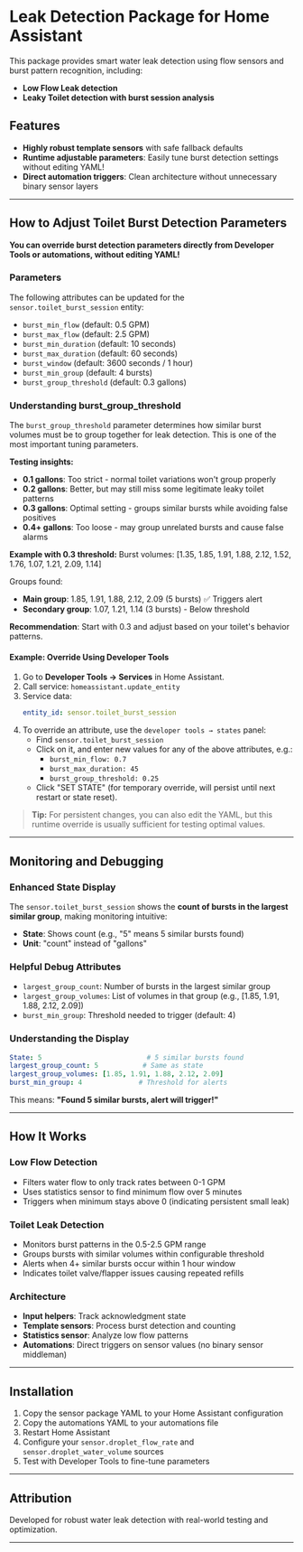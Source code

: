 # Leak Detection Package for Home Assistant

This package provides smart water leak detection using flow sensors and burst pattern recognition, including:
- **Low Flow Leak detection**
- **Leaky Toilet detection with burst session analysis**

## Features

- **Highly robust template sensors** with safe fallback defaults
- **Runtime adjustable parameters**: Easily tune burst detection settings without editing YAML!
- **Direct automation triggers**: Clean architecture without unnecessary binary sensor layers

---

## How to Adjust Toilet Burst Detection Parameters

**You can override burst detection parameters directly from Developer Tools or automations, without editing YAML!**

### Parameters

The following attributes can be updated for the `sensor.toilet_burst_session` entity:

- `burst_min_flow` (default: 0.5 GPM)
- `burst_max_flow` (default: 2.5 GPM)
- `burst_min_duration` (default: 10 seconds)
- `burst_max_duration` (default: 60 seconds)
- `burst_window` (default: 3600 seconds / 1 hour)
- `burst_min_group` (default: 4 bursts)
- `burst_group_threshold` (default: 0.3 gallons)

### Understanding burst_group_threshold

The `burst_group_threshold` parameter determines how similar burst volumes must be to group together for leak detection. This is one of the most important tuning parameters.

**Testing insights:**
- **0.1 gallons**: Too strict - normal toilet variations won't group properly
- **0.2 gallons**: Better, but may still miss some legitimate leaky toilet patterns
- **0.3 gallons**: Optimal setting - groups similar bursts while avoiding false positives
- **0.4+ gallons**: Too loose - may group unrelated bursts and cause false alarms

**Example with 0.3 threshold:**
Burst volumes: [1.35, 1.85, 1.91, 1.88, 2.12, 1.52, 1.76, 1.07, 1.21, 2.09, 1.14]

Groups found:
- **Main group**: 1.85, 1.91, 1.88, 2.12, 2.09 (5 bursts) ✅ Triggers alert
- **Secondary group**: 1.07, 1.21, 1.14 (3 bursts) - Below threshold

**Recommendation**: Start with 0.3 and adjust based on your toilet's behavior patterns.

#### Example: Override Using Developer Tools

1. Go to **Developer Tools → Services** in Home Assistant.
2. Call service: `homeassistant.update_entity`
3. Service data:
   ```yaml
   entity_id: sensor.toilet_burst_session
   ```
4. To override an attribute, use the `developer tools → states` panel:
    - Find `sensor.toilet_burst_session`
    - Click on it, and enter new values for any of the above attributes, e.g.:
      - `burst_min_flow: 0.7`
      - `burst_max_duration: 45`
      - `burst_group_threshold: 0.25`
    - Click "SET STATE" (for temporary override, will persist until next restart or state reset).

> **Tip:** For persistent changes, you can also edit the YAML, but this runtime override is usually sufficient for testing optimal values.

---

## Monitoring and Debugging

### Enhanced State Display
The `sensor.toilet_burst_session` shows the **count of bursts in the largest similar group**, making monitoring intuitive:

- **State**: Shows count (e.g., "5" means 5 similar bursts found)
- **Unit**: "count" instead of "gallons"

### Helpful Debug Attributes
- `largest_group_count`: Number of bursts in the largest similar group
- `largest_group_volumes`: List of volumes in that group (e.g., [1.85, 1.91, 1.88, 2.12, 2.09])
- `burst_min_group`: Threshold needed to trigger (default: 4)

### Understanding the Display
```yaml
State: 5                          # 5 similar bursts found
largest_group_count: 5           # Same as state
largest_group_volumes: [1.85, 1.91, 1.88, 2.12, 2.09]
burst_min_group: 4              # Threshold for alerts
```

This means: **"Found 5 similar bursts, alert will trigger!"**

---

## How It Works

### Low Flow Detection
- Filters water flow to only track rates between 0-1 GPM
- Uses statistics sensor to find minimum flow over 5 minutes
- Triggers when minimum stays above 0 (indicating persistent small leak)

### Toilet Leak Detection
- Monitors burst patterns in the 0.5-2.5 GPM range
- Groups bursts with similar volumes within configurable threshold
- Alerts when 4+ similar bursts occur within 1 hour window
- Indicates toilet valve/flapper issues causing repeated refills

### Architecture
- **Input helpers**: Track acknowledgment state
- **Template sensors**: Process burst detection and counting
- **Statistics sensor**: Analyze low flow patterns
- **Automations**: Direct triggers on sensor values (no binary sensor middleman)

---

## Installation

1. Copy the sensor package YAML to your Home Assistant configuration
2. Copy the automations YAML to your automations file
3. Restart Home Assistant
4. Configure your `sensor.droplet_flow_rate` and `sensor.droplet_water_volume` sources
5. Test with Developer Tools to fine-tune parameters

---

## Attribution

Developed for robust water leak detection with real-world testing and optimization.

---
